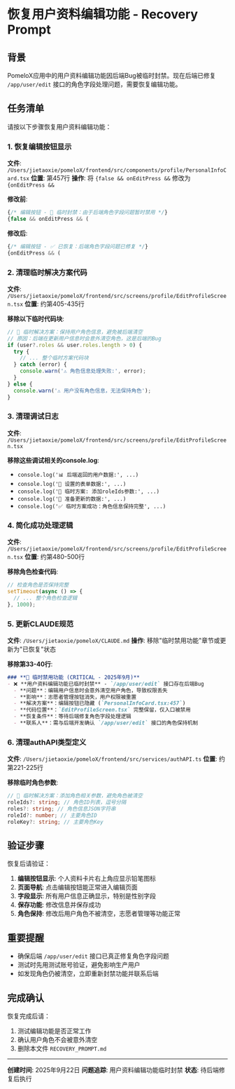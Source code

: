 # 恢复用户资料编辑功能 - Recovery Prompt

## 背景
PomeloX应用中的用户资料编辑功能因后端Bug被临时封禁。现在后端已修复 `/app/user/edit` 接口的角色字段处理问题，需要恢复编辑功能。

## 任务清单

请按以下步骤恢复用户资料编辑功能：

### 1. 恢复编辑按钮显示
**文件**: `/Users/jietaoxie/pomeloX/frontend/src/components/profile/PersonalInfoCard.tsx`
**位置**: 第457行
**操作**: 将 `{false && onEditPress &&` 修改为 `{onEditPress &&`

**修改前**:
```typescript
{/* 编辑按钮 - 🚫 临时封禁：由于后端角色字段问题暂时禁用 */}
{false && onEditPress && (
```

**修改后**:
```typescript
{/* 编辑按钮 - ✅ 已恢复：后端角色字段问题已修复 */}
{onEditPress && (
```

### 2. 清理临时解决方案代码
**文件**: `/Users/jietaoxie/pomeloX/frontend/src/screens/profile/EditProfileScreen.tsx`
**位置**: 约第405-435行

**移除以下临时代码块**:
```typescript
// 🔧 临时解决方案：保持用户角色信息，避免被后端清空
// 原因：后端在更新用户信息时会意外清空角色，这是后端的Bug
if (user?.roles && user.roles.length > 0) {
  try {
    // ... 整个临时方案代码块
  } catch (error) {
    console.warn('⚠️ 角色信息处理失败:', error);
  }
} else {
  console.warn('⚠️ 用户没有角色信息，无法保持角色');
}
```

### 3. 清理调试日志
**文件**: `/Users/jietaoxie/pomeloX/frontend/src/screens/profile/EditProfileScreen.tsx`

**移除这些调试相关的console.log**:
- `console.log('📊 后端返回的用户数据:', ...)`
- `console.log('📝 设置的表单数据:', ...)`
- `console.log('🔧 临时方案: 添加roleIds参数:', ...)`
- `console.log('📝 准备更新的数据:', ...)`
- `console.log('✅ 临时方案成功：角色信息保持完整', ...)`

### 4. 简化成功处理逻辑
**文件**: `/Users/jietaoxie/pomeloX/frontend/src/screens/profile/EditProfileScreen.tsx`
**位置**: 约第480-500行

**移除角色检查代码**:
```typescript
// 检查角色是否保持完整
setTimeout(async () => {
  // ... 整个角色检查逻辑
}, 1000);
```

### 5. 更新CLAUDE规范
**文件**: `/Users/jietaoxie/pomeloX/CLAUDE.md`
**操作**: 移除"临时禁用功能"章节或更新为"已恢复"状态

**移除第33-40行**:
```markdown
### **🚫 临时禁用功能 (CRITICAL - 2025年9月)**
- ❌ **用户资料编辑功能已临时封禁** - `/app/user/edit` 接口存在后端Bug
  - **问题**：编辑用户信息时会意外清空用户角色，导致权限丢失
  - **影响**：志愿者管理按钮消失，用户权限被重置
  - **解决方案**：编辑按钮已隐藏 (`PersonalInfoCard.tsx:457`)
  - **代码位置**：`EditProfileScreen.tsx` 完整保留，仅入口被禁用
  - **恢复条件**：等待后端修复角色字段处理逻辑
  - **联系人**：需与后端开发确认 `/app/user/edit` 接口的角色保持机制
```

### 6. 清理authAPI类型定义
**文件**: `/Users/jietaoxie/pomeloX/frontend/src/services/authAPI.ts`
**位置**: 约第221-225行

**移除临时角色参数**:
```typescript
// 🔧 临时解决方案：添加角色相关参数，避免角色被清空
roleIds?: string; // 角色ID列表，逗号分隔
roles?: string; // 角色信息JSON字符串
roleId?: number; // 主要角色ID
roleKey?: string; // 主要角色Key
```

## 验证步骤

恢复后请验证：

1. **编辑按钮显示**: 个人资料卡片右上角应显示铅笔图标
2. **页面导航**: 点击编辑按钮能正常进入编辑页面
3. **字段显示**: 所有用户信息正确显示，特别是性别字段
4. **保存功能**: 修改信息并保存成功
5. **角色保持**: 修改后用户角色不被清空，志愿者管理等功能正常

## 重要提醒

- 确保后端 `/app/user/edit` 接口已真正修复角色字段问题
- 测试时先用测试账号验证，避免影响生产用户
- 如发现角色仍被清空，立即重新封禁功能并联系后端

## 完成确认

恢复完成后请：
1. 测试编辑功能是否正常工作
2. 确认用户角色不会被意外清空
3. 删除本文件 `RECOVERY_PROMPT.md`

---
**创建时间**: 2025年9月22日
**问题追踪**: 用户资料编辑功能临时封禁
**状态**: 待后端修复后执行